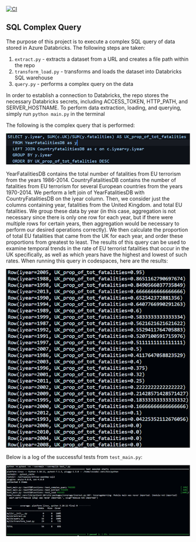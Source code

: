 [![CI](https://github.com/nogibjj/drktao-week6mp-sql2/actions/workflows/cicd.yml/badge.svg)](https://github.com/nogibjj/drktao-week6mp-sql2/actions/workflows/cicd.yml)

## SQL Complex Query
The purpose of this project is to execute a complex SQL query of data stored in Azure Databricks. The following steps are taken:
1. `extract.py` - extracts a dataset from a URL and creates a file path within the repo
2. `transform_load.py` - transforms and loads the dataset into Databricks SQL warehouse
3. `query.py` - performs a complex query on the data

In order to establish a connection to Databricks, the repo stores the necessary Databricks secrets, including ACCESS_TOKEN, HTTP_PATH, and SERVER_HOSTNAME. To perform data extraction, loading, and querying, simply run `python main.py` in the terminal

The following is the complex query that is performed:

![Alt text](query.png)

YearFatalitiesDB contains the total number of fatalities from EU terrorism from the years 1986-2014. CountryFatalitiesDB contains the number of fatalities from EU terrorism for several European countries from the years 1970-2014. We perform a left join of YearFatalitiesDB with CountryFatalitiesDB on the iyear column. Then, we consider just the columns containing year, fatalities from the United Kingdom. and total EU fatalities. We group these data by year (in this case, aggregation is not necessary since there is only one row for each year, but if there were multiple rows for certain years, then aggregation would be necessary to perform our desired operations correctly). We then calculate the proportion of total EU fatalities that came from the UK for each year, and order these proportions from greatest to least. The results of this query can be used to examine temporal trends in the rate of EU terrorist fatalities that occur in the UK specifically, as well as which years have the highest and lowest of such rates. When running this query in codespaces, here are the results:

![Alt text](query_results.png)

Below is a log of the successful tests from `test_main.py`:

![Alt text](tests.png)




